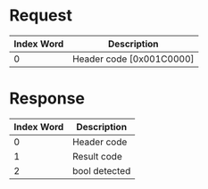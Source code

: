 # Request

| Index Word | Description                |
|------------|----------------------------|
| 0          | Header code \[0x001C0000\] |

# Response

| Index Word | Description   |
|------------|---------------|
| 0          | Header code   |
| 1          | Result code   |
| 2          | bool detected |